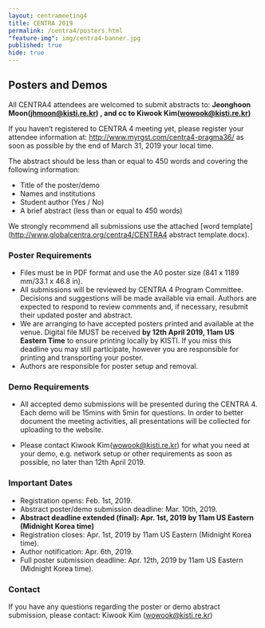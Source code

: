 ```yaml
---
layout: centrameeting4
title: CENTRA 2019
permalink: /centra4/posters.html
"feature-img": img/centra4-banner.jpg
published: true
hide: true
---
```

## Posters and Demos

All CENTRA4 attendees are welcomed to submit abstracts to:
**Jeonghoon Moon(jhmoon@kisti.re.kr) , and cc to Kiwook Kim(wowook@kisti.re.kr)**

If you haven’t registered to CENTRA 4 meeting yet, please register your attendee information at:
http://www.myrgst.com/centra4-pragma36/ as soon as possible by the end of March 31, 2019 your local time.

The abstract should be less than or equal to 450 words and covering the following information:

- Title of the poster/demo
- Names and institutions
- Student author (Yes / No)
- A brief abstract (less than or equal to 450 words)

We strongly recommend all submissions use the attached [word template](http://www.globalcentra.org/centra4/CENTRA4 abstract template.docx).


### Poster Requirements

- Files must be in PDF format and use the A0 poster size (841 x 1189 mm/33.1 x 46.8 in).
- All submissions will be reviewed by CENTRA 4 Program Committee. Decisions and suggestions will be made available via email. Authors are expected to respond to review comments and, if necessary, resubmit their updated poster and abstract.
- We are arranging to have accepted posters printed and available at the venue. Digital file MUST be received **by 12th April 2019, 11am US Eastern Time** to ensure printing locally by KISTI. If you miss this deadline you may still participate, however you are responsible for printing and transporting your poster.
- Authors are responsible for poster setup and removal.


### Demo Requirements

- All accepted demo submissions will be presented during the CENTRA 4. Each demo will be 15mins with 5min for questions. In order to better document the meeting activities, all presentations will be collected for uploading to the website.

- Please contact Kiwook Kim(wowook@kisti.re.kr) for what you need at your demo, e.g. network setup or other requirements as soon as possible, no later than 12th April 2019.



### Important Dates
 - Registration opens: Feb. 1st, 2019.
 - Abstract poster/demo submission deadline: Mar. 10th, 2019.
 - **Abstract deadline extended (final): Apr. 1st, 2019 by 11am US Eastern (Midnight Korea time)**
 - Registration closes: Apr. 1st, 2019 by 11am US Eastern (Midnight Korea time).
 - Author notification: Apr. 6th, 2019.
 - Full poster submission deadline: Apr. 12th, 2019 by 11am US Eastern (Midnight Korea time).


### Contact
If you have any questions regarding the poster or demo abstract submission, please contact:
Kiwook Kim (wowook@kisti.re.kr)


